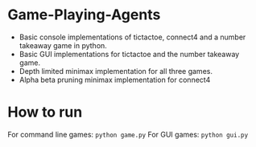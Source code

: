 # Game-Playing-Agents

- Basic console implementations of tictactoe, connect4 and a number takeaway game in python.
- Basic GUI implementations for tictactoe and the number takeaway game.
- Depth limited minimax implementation for all three games.
- Alpha beta pruning minimax implementation for connect4

# How to run

For command line games:
`python game.py`
For GUI games:
`python gui.py`

